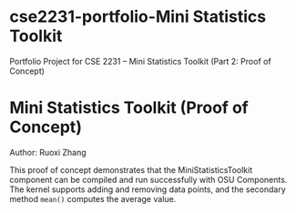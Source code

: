 # cse2231-portfolio-Mini Statistics Toolkit
Portfolio Project for CSE 2231 – Mini Statistics Toolkit (Part 2: Proof of Concept)

# Mini Statistics Toolkit (Proof of Concept)
Author: Ruoxi Zhang

This proof of concept demonstrates that the MiniStatisticsToolkit component 
can be compiled and run successfully with OSU Components. 
The kernel supports adding and removing data points, 
and the secondary method `mean()` computes the average value.

